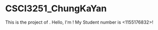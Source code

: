 # CSCI3251_ChungKaYan
This is the project of <ChungKaYan>.
Hello, I'm <ChungKaYan>!
My Student number is <1155176832>!

